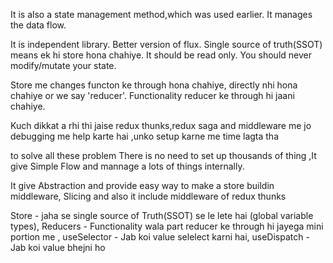 
<!-- Flux  -->

It is also a state management method,which was used earlier.
It manages the data flow.

<!-- Redux -->

It is independent library.
Better version of flux.
Single source of truth(SSOT) means ek hi store hona chahiye.
It should be read only. You should never modify/mutate your state.

Store me changes functon ke through hona chahiye, directly nhi hona chahiye or we say 'reducer'.
Functionality reducer ke through hi jaani chahiye.

Kuch dikkat a rhi thi jaise redux thunks,redux saga and middleware me jo debugging me help karte hai ,unko setup karne me time lagta tha


<!-- Now the latest is Redux-toolkit -->

to solve all these problem 
There is no need to set up thousands of thing ,It give Simple Flow and mannage a lots of things internally.

It give Abstraction and provide easy way to make a store
buildin middleware, Slicing and also it include middleware of redux thunks

Store - jaha se single source of Truth(SSOT) se le lete hai (global variable types), 
Reducers - Functionality wala part reducer ke through hi jayega mini portion me ,
useSelector -  Jab koi value selelect karni hai, 
useDispatch - Jab koi value bhejni ho